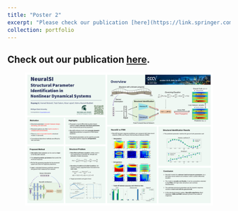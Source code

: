 ```yaml
---
title: "Poster 2"
excerpt: "Please check our publication [here](https://link.springer.com/chapter/10.1007/978-3-031-25082-8_22). <br/><img src='/files/portfolio/poster2.png'>"
collection: portfolio
---
```


Check out our publication [here](https://link.springer.com/chapter/10.1007/978-3-031-25082-8_22).
-----

<figure>
  <img src="/files/portfolio/poster2.png" alt="Description of the image"/>
</figure>
